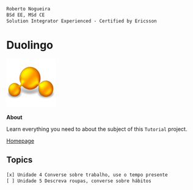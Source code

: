 ```
Roberto Nogueira  
BSd EE, MSd CE
Solution Integrator Experienced - Certified by Ericsson
```
# Duolingo

![tutorial image](images/tutorial.png)

**About**

Learn everything you need to about the subject of this `Tutorial` project.

[Homepage](uolingo.com/learn)

## Topics
```
[x] Unidade 4 Converse sobre trabalho, use o tempo presente
[ ] Unidade 5 Descreva roupas, converse sobre hábitos
```
